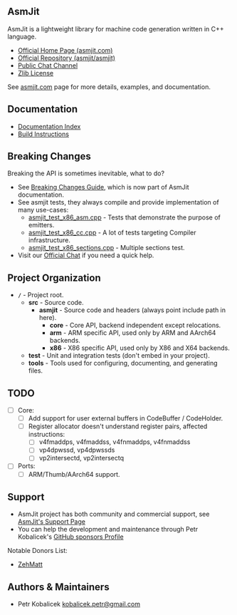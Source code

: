 AsmJit
------

AsmJit is a lightweight library for machine code generation written in C++ language.

  * [Official Home Page (asmjit.com)](https://asmjit.com)
  * [Official Repository (asmjit/asmjit)](https://github.com/asmjit/asmjit)
  * [Public Chat Channel](https://gitter.im/asmjit/asmjit)
  * [Zlib License](./LICENSE.md)

See [asmjit.com](https://asmjit.com) page for more details, examples, and documentation.

Documentation
-------------

  * [Documentation Index](https://asmjit.com/doc/index.html)
  * [Build Instructions](https://asmjit.com/doc/group__asmjit__build.html)

Breaking Changes
----------------

Breaking the API is sometimes inevitable, what to do?

  * See [Breaking Changes Guide](https://asmjit.com/doc/group__asmjit__breaking__changes.html), which is now part of AsmJit documentation.
  * See asmjit tests, they always compile and provide implementation of many use-cases:
    * [asmjit_test_x86_asm.cpp](./test/asmjit_test_x86_asm.cpp) - Tests that demonstrate the purpose of emitters.
    * [asmjit_test_x86_cc.cpp](./test/asmjit_test_x86_cc.cpp) - A lot of tests targeting Compiler infrastructure.
    * [asmjit_test_x86_sections.cpp](./test/asmjit_test_x86_sections.cpp) - Multiple sections test.
  * Visit our [Official Chat](https://gitter.im/asmjit/asmjit) if you need a quick help.

Project Organization
--------------------

  * **`/`**        - Project root.
    * **src**      - Source code.
      * **asmjit** - Source code and headers (always point include path in here).
        * **core** - Core API, backend independent except relocations.
        * **arm**  - ARM specific API, used only by ARM and AArch64 backends.
        * **x86**  - X86 specific API, used only by X86 and X64 backends.
    * **test**     - Unit and integration tests (don't embed in your project).
    * **tools**    - Tools used for configuring, documenting, and generating files.

TODO
----

  * [ ] Core:
    * [ ] Add support for user external buffers in CodeBuffer / CodeHolder.
    * [ ] Register allocator doesn't understand register pairs, affected instructions:
      * [ ] v4fmaddps, v4fmaddss, v4fnmaddps, v4fnmaddss
      * [ ] vp4dpwssd, vp4dpwssds
      * [ ] vp2intersectd, vp2intersectq
  * [ ] Ports:
    * [ ] ARM/Thumb/AArch64 support.

Support
-------

  * AsmJit project has both community and commercial support, see [AsmJit's Support Page](https://asmjit.com/support.html)
  * You can help the development and maintenance through Petr Kobalicek's [GitHub sponsors Profile](https://github.com/sponsors/kobalicek)

Notable Donors List:

  * [ZehMatt](https://github.com/ZehMatt)


Authors & Maintainers
---------------------

  * Petr Kobalicek <kobalicek.petr@gmail.com>
